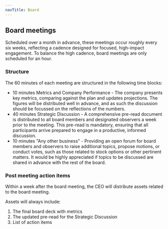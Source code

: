 ```yaml
---
navTitle: Board
---
```


## Board meetings

Scheduled over a month in advance, these meetings occur roughly every six weeks, reflecting a cadence designed for focused, high-impact engagement.
To balance the high cadence, board meetings are only scheduled for an hour.

### Structure

The 60 minutes of each meeting are structured in the following time blocks:

* 10 minutes Metrics and Company Performance - The company presents key metrics, comparing against the plan and updates projections. The figures will be distributed well in advance, and as such the discussion should be focussed on the reflections of the numbers.
* 40 minutes Strategic Discussion - A comprehensive pre-read document is distributed to all board members and designated observers a week prior to the meeting. This pre-read is mandatory, ensuring that all participants arrive prepared to engage in a productive, informed discussion.
* 10 minutes "Any other business" - Providing an open forum for board members and observers to raise additional topics, propose motions, or conduct votes, such as those related to stock options or other pertinent matters. It would be highly appreciated if topics to be discussed are shared in advance with the rest of the board.

### Post meeting action items

Within a week after the board meeting, the CEO will distribute assets related to the board meeting.

Assets will always include:
1. The final board deck with metrics
2. The updated pre-read for the Strategic Discussion
3. List of action items

